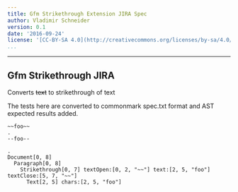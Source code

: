 ```yaml
---
title: Gfm Strikethrough Extension JIRA Spec
author: Vladimir Schneider
version: 0.1
date: '2016-09-24'
license: '[CC-BY-SA 4.0](http://creativecommons.org/licenses/by-sa/4.0/)'
...
```


---

## Gfm Strikethrough JIRA 

Converts ~~text~~ to strikethrough of text

The tests here are converted to commonmark spec.txt format and AST
expected results added.

```````````````````````````````` example Gfm Strikethrough JIRA: 1
~~foo~~
.
--foo--

.
Document[0, 8]
  Paragraph[0, 8]
    Strikethrough[0, 7] textOpen:[0, 2, "~~"] text:[2, 5, "foo"] textClose:[5, 7, "~~"]
      Text[2, 5] chars:[2, 5, "foo"]
````````````````````````````````

